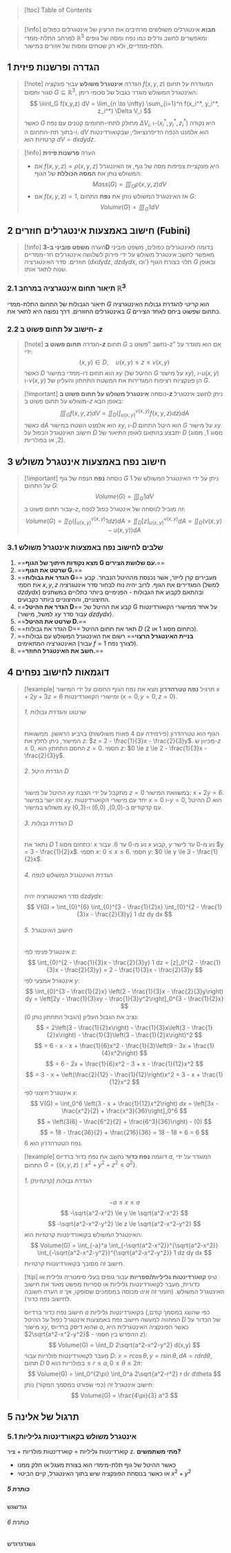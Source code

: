 > [!toc] Table of Contents
> ```toc
> ```




> [!info] **מבוא**
> אינטגרלים משולשים מרחיבים את הרעיון של אינטגרלים כפולים למרחב התלת-ממדי $\mathbb{R}^3$ ומאפשרים לחשב גדלים כמו נפח ומסה של גופים תלת-ממדיים, ולא רק שטחים ומסות של אזורים במישור.

## 1 הגדרה ופרשנות פיזית

> [!note] הגדרה **אינטגרל משולש**
> עבור פונקציה $f(x,y,z)$ המוגדרת על תחום סגור וחסום $G \subseteq \mathbb{R}^3$, האינטגרל המשולש מוגדר כגבול של סכומי רימן:
> $$ \iiint_G f(x,y,z) dV = \lim_{n \to \infty} \sum_{i=1}^n f(x_i^*, y_i^*, z_i^*) \Delta V_i $$
> כאשר $G$ מחולק לתתי-תחומים קטנים עם נפח $\Delta V_i$, ו-$(x_i^*, y_i^*, z_i^*)$ היא נקודה בתוך תת-התחום ה-$i$. $dV$ הוא אלמנט הנפח הדיפרנציאלי, שבקואורדינטות קרטזיות הוא $dV = dx dy dz$.

> [!info] הערה **פרשנות פיזית**
> - אם $f(x,y,z) = \rho(x,y,z)$ היא פונקציית צפיפות מסה של גוף, אז האינטגרל המשולש נותן את **המסה הכוללת** של הגוף:
>   $$ Mass(G) = \iiint_G \rho(x,y,z) dV $$
> - אם $f(x,y,z) = 1$, אז האינטגרל המשולש נותן את **נפח** התחום $G$:
>   $$ Volume(G) = \iiint_G 1 dV $$

## 2 חישוב באמצעות אינטגרלים חוזרים (Fubini)

> [!info] הערה **משפט פוביני ב-3D**
> בדומה לאינטגרלים כפולים, משפט פוביני מאפשר לחשב אינטגרל משולש על ידי פירוק לשלושה אינטגרלים חד-ממדיים חוזרים. סדר האינטגרציה ($dx dy dz$, $dz dy dx$, וכו') תלוי בצורת הגוף $G$ ובאופן שנוח לתאר אותו.

### 2.1 תיאור תחום אינטגרציה במרחב $\mathbb{R}^3$

תיאור הגבולות של התחום התלת-ממדי $G$ הוא קריטי להגדרת גבולות האינטגרציה באינטגרלים החוזרים. דרך נפוצה היא לתאר את $G$ כתחום שפשוט ביחס לאחד הצירים.

### 2.2 חישוב על תחום פשוט ב- $z$

> [!note] הגדרה **תחום פשוט ב-$z$**
> תחום $G$ נחשב "פשוט ב-$z$" אם הוא מוגדר על ידי:
> $$ (x,y) \in D, \quad u(x,y) \le z \le v(x,y) $$
> כאשר $D$ הוא תחום דו-ממדי במישור $xy$ (ההיטל של $G$ על מישור $xy$), ו-$u(x,y)$ ו-$v(x,y)$ הן פונקציות רציפות המגדירות את המשטח התחתון והעליון של $G$.

> [!important] נוסחה **אינטגרל משולש על תחום פשוט ב-$z$**
> ניתן לחשב אינטגרל משולש על תחום פשוט ב-$z$ באופן הבא:
> $$ \iiint_G f(x,y,z) dV = \iint_D \left( \int_{u(x,y)}^{v(x,y)} f(x,y,z) dz \right) dA $$
> כאשר $dA$ הוא אלמנט השטח במישור $xy$, ו-$D$ הוא היטל התחום $G$ על מישור $xy$. חישוב האינטגרל הכפול על $D$ יתבצע בהתאם לאופן התיאור של $D$ (מסוג 1, מסוג 2, או בפולריות).

## 3 חישוב נפח באמצעות אינטגרל משולש

> [!important] נוסחה **נפח**
> הנפח של גוף $G$ ניתן על ידי האינטגרל המשולש של 1 על התחום $G$:
> $$ Volume(G) = \iiint_G 1 dV $$
> עבור תחום פשוט ב-$z$, זה מוביל לנוסחה של אינטגרל כפול לנפח:
> $$ Volume(G) = \iint_D \left( \int_{u(x,y)}^{v(x,y)} 1 dz \right) dA = \iint_D [z]_{u(x,y)}^{v(x,y)} dA = \iint_D (v(x,y) - u(x,y)) dA $$
### 3.1 שלבים לחישוב נפח באמצעות אינטגרל משולש
1.  ==**מצא נקודות חיתוך של הגוף G עם שלושת הצירים.**==
2. ==**שרטט את הגוף G.**==
3.  ==**הגדר את גבולות G**==
   מעבירים קרן לייזר, אשר נכנסת מההיטל הנבחר. קבע את חסמי $x, y, z$ המגדירים את הגוף. לרוב יהיה נוח לבחור סדר אינטגרציה (למשל $dz dy dx$) ובהתאם לקבוע את הגבולות - הפנימיים ביותר כתלויים במשתנים החיצוניים, והחיצוניים ביותר כקבועים.
4.  ==**הגדר את ההיטל D**==
   קבע את ההיטל של G על אחד ממישורי הקואורדינטות (למשל, מישור $xy$ עבור סדר $dz dy dx$).
5. ==**שרטט את ההיטל D.**==
6.  ==הגדר את גבולות D==
   תאר את תחום ההיטל $D$ (כתחום מסוג 1 או 2).
7.  ==**בניית האינטגרל הרצוי**==
   רשום את האינטגרל המשולש עם גבולות האינטגרציה המתאימים (עבור $f=1$ לצורך נפח).
8.  ==**חשב את האינטגרל החוזר.**==

## 4 דוגמאות לחישוב נפחים

> [!example] תרגיל **נפח טטרהדרון**
> מצא את נפח הגוף החסום על ידי המישור $x+2y+3z=6$ ומישורי הקואורדינטות ($x=0, y=0, z=0$).
> ###### 1. שרטוט והגדרת גבולות
> הגוף הוא טטרהדרון (פירמידה עם 4 פאות משולשות) ברביע הראשון.
> ממשוואת המישור, ניתן לחלץ את $z$: $z = 2 - \frac{1}{3}x - \frac{2}{3}y$. מכיוון ש-$z \ge 0$, החסם התחתון הוא $z=0$.
> חסמי $z$: $0 \le z \le 2 - \frac{1}{3}x - \frac{2}{3}y$.
> ###### 2. הגדרת היטל D
> ההיטל על מישור $xy$ מתקבל על ידי הצבת $z=0$ במשוואת המישור: $x+2y=6$. זהו ישר במישור $xy$. יחד עם מישורי הקואורדינטות $x=0$ ו-$y=0$, ההיטל $D$ הוא משולש במישור $xy$ עם קדקודים ב-(0,0), (6,0) ו-(0,3).
> ###### 3. הגדרת גבולות D
> נתאר את $D$ כתחום מסוג 1: $x$ נע מ-0 עד 6. עבור $x$ קבוע, $y$ נע מ-0 עד לישר $y = 3 - \frac{1}{2}x$.
> חסמי $x$: $0 \le x \le 6$. חסמי $y$: $0 \le y \le 3 - \frac{1}{2}x$.
> ###### 4. הגדרת האינטגרל המשולש לנפח
> סדר האינטגרציה יהיה $dz dy dx$:
> $$ V(G) = \int_{0}^{6} \int_{0}^{3 - \frac{1}{2}x} \int_{0}^{2 - \frac{1}{3}x - \frac{2}{3}y} 1 dz dy dx $$
> ###### 5. חישוב האינטגרל
> אינטגרל פנימי לפי $z$:
> $$ \int_{0}^{2 - \frac{1}{3}x - \frac{2}{3}y} 1 dz = [z]_0^{2 - \frac{1}{3}x - \frac{2}{3}y} = 2 - \frac{1}{3}x - \frac{2}{3}y $$
> אינטגרל אמצעי לפי $y$:
> $$ \int_{0}^{3 - \frac{1}{2}x} \left(2 - \frac{1}{3}x - \frac{2}{3}y\right) dy = \left[2y - \frac{1}{3}xy - \frac{1}{3}y^2\right]_0^{3 - \frac{1}{2}x} $$
> נציב את הגבול העליון (הגבול התחתון נותן 0):
> $$ = 2\left(3 - \frac{1}{2}x\right) - \frac{1}{3}x\left(3 - \frac{1}{2}x\right) - \frac{1}{3}\left(3 - \frac{1}{2}x\right)^2 $$
> $$ = 6 - x - x + \frac{1}{6}x^2 - \frac{1}{3}\left(9 - 3x + \frac{1}{4}x^2\right) $$
> $$ = 6 - 2x + \frac{1}{6}x^2 - 3 + x - \frac{1}{12}x^2 $$
> $$ = 3 - x + \left(\frac{2}{12} - \frac{1}{12}\right)x^2 = 3 - x + \frac{1}{12}x^2 $$
> אינטגרל חיצוני לפי $x$:
> $$ V(G) = \int_0^6 \left(3 - x + \frac{1}{12}x^2\right) dx = \left[3x - \frac{x^2}{2} + \frac{x^3}{36}\right]_0^6 $$
> $$ = \left(3(6) - \frac{6^2}{2} + \frac{6^3}{36}\right) - (0) $$
> $$ = 18 - \frac{36}{2} + \frac{216}{36} = 18 - 18 + 6 = 6 $$
> נפח הטטרהדרון הוא 6.

> [!example] דוגמה **נפח כדור**
> נחשב את נפח כדור ברדיוס $a$, המוגדר על ידי התחום $G = \{(x,y,z) \mid x^2+y^2+z^2 \le a^2\}$.
> ###### 1. הגדרת גבולות (קרטזיות)
> $$ -a \le x \le a $$
> $$ -\sqrt{a^2-x^2} \le y \le \sqrt{a^2-x^2} $$
> $$ -\sqrt{a^2-x^2-y^2} \le z \le \sqrt{a^2-x^2-y^2} $$
> האינטגרל המשולש בקואורדינטות קרטזיות הוא:
> $$ Volume(G) = \int_{-a}^a \int_{-\sqrt{a^2-x^2}}^{\sqrt{a^2-x^2}} \int_{-\sqrt{a^2-x^2-y^2}}^{\sqrt{a^2-x^2-y^2}} 1 dz dy dx $$
> חישוב זה מסובך בקואורדינטות קרטזיות.

> [!tip] טיפ **קואורדינטות גליליות/ספריות**
> עבור גופים בעלי סימטריה גלילית או כדורית, מעבר לקואורדינטות גליליות או ספריות מפשט מאוד את חישוב האינטגרל המשולש. (חומר זה אינו מכוסה במסמכים שסופקו, אך זו הערה חשובה לחישוב נפח כדור).
>
> חישוב נפח כדור ברדיוס $a$ בקואורדינטות גליליות (כפי שהוצג במסמך קודם, המהווה למעשה חישוב נפח באמצעות אינטגרל כפול על ההיטל $D$ של הכדור על מישור $xy$, שהוא דיסק ברדיוס $a$, כאשר הפונקציה האינטגרלית היא $2\sqrt{a^2-x^2-y^2}$ - ההפרש בין חסמי $z$):
> $$ Volume(G) = \iint_D 2\sqrt{a^2-x^2-y^2} d(x,y) $$
> מעבר לקואורדינטות פולריות עבור $D$: $x=r\cos\theta, y=r\sin\theta, dA=r dr d\theta$, תחום $D$ בפולריות הוא $0 \le r \le a, 0 \le \theta \le 2\pi$:
> $$ Volume(G) = \int_0^{2\pi} \int_0^a 2\sqrt{a^2-r^2} r dr d\theta $$
> חישוב אינטגרל זה (כפי שפורט במסמך המקור) נותן:
> $$ Volume(G) = \frac{4\pi}{3} a^3 $$


## 5 תרגול של אלינה
### 5.1 אינטגרל משולש בקאורדינטות גליליות
קוארדינטות גליליות = קוארדינטות פולריות + ציר z.
**מתי משתמשים?**
- כאשר ההיטל של גוף תלת-מימדי הוא בצורת מעגל או חלק ממנו
- או כאשר בנוסחת הפונקציה שיש בתוך האינטגרל, קיים הביטוי $x^2 + y^2$


##### כותרת 5
גגדשגש

###### כותרת 6
גשגדגדגדש

